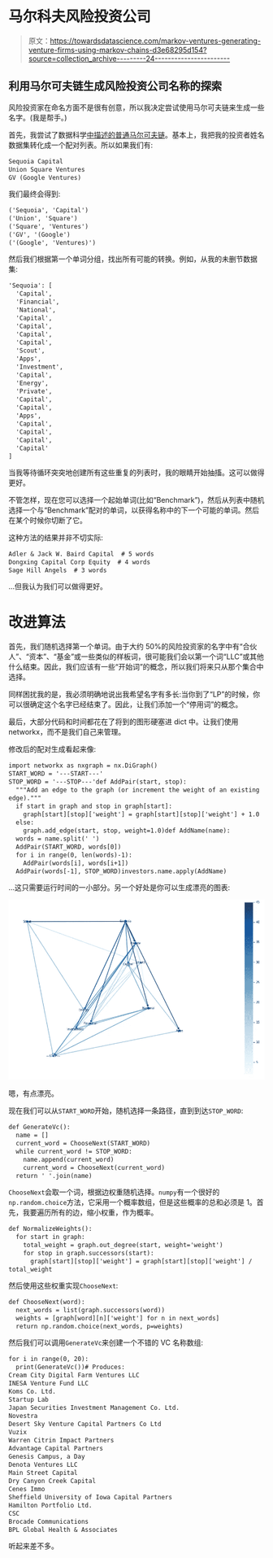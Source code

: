 # 马尔科夫风险投资公司

> 原文：<https://towardsdatascience.com/markov-ventures-generating-venture-firms-using-markov-chains-d3e68295d154?source=collection_archive---------24----------------------->

## 利用马尔可夫链生成风险投资公司名称的探索

风险投资家在命名方面不是很有创意，所以我决定尝试使用马尔可夫链来生成一些名字。(我是帮手。)

首先，我尝试了数据科学[中描述的普通马尔可夫链](/simulating-text-with-markov-chains-in-python-1a27e6d13fc6)。基本上，我把我的投资者姓名数据集转化成一个配对列表。所以如果我们有:

```
Sequoia Capital
Union Square Ventures
GV (Google Ventures)
```

我们最终会得到:

```
('Sequoia', 'Capital')
('Union', 'Square')
('Square', 'Ventures')
('GV', '(Google')
('(Google', 'Ventures)')
```

然后我们根据第一个单词分组，找出所有可能的转换。例如，从我的未删节数据集:

```
'Sequoia': [
  'Capital',  
  'Financial',  
  'National',  
  'Capital',  
  'Capital',  
  'Capital',  
  'Capital',  
  'Scout', 
  'Apps',  
  'Investment',  
  'Capital',  
  'Energy',  
  'Private',
  'Capital',
  'Capital',
  'Apps',
  'Capital',
  'Capital',
  'Capital',
  'Capital'
]
```

当我等待循环突突地创建所有这些重复的列表时，我的眼睛开始抽搐。这可以做得更好。

不管怎样，现在您可以选择一个起始单词(比如“Benchmark”)，然后从列表中随机选择一个与“Benchmark”配对的单词，以获得名称中的下一个可能的单词。然后在某个时候你切断了它。

这种方法的结果并非不切实际:

```
Adler & Jack W. Baird Capital  # 5 words
Dongxing Capital Corp Equity  # 4 words
Sage Hill Angels  # 3 words
```

…但我认为我们可以做得更好。

# 改进算法

首先，我们随机选择第一个单词。由于大约 50%的风险投资家的名字中有“合伙人”、“资本”、“基金”或一些类似的样板词，很可能我们会以第一个词“LLC”或其他什么结束。因此，我们应该有一些“开始词”的概念，所以我们将来只从那个集合中选择。

同样困扰我的是，我必须明确地说出我希望名字有多长:当你到了“LP”的时候，你可以很确定这个名字已经结束了。因此，让我们添加一个“停用词”的概念。

最后，大部分代码和时间都花在了将<some word="">到<likely next="" word="">的图形硬塞进 dict 中。让我们使用 networkx，而不是我们自己来管理。</likely></some>

修改后的配对生成看起来像:

```
import networkx as nxgraph = nx.DiGraph()
START_WORD = '---START---'
STOP_WORD = '---STOP---'def AddPair(start, stop):
  """Add an edge to the graph (or increment the weight of an existing edge)."""
  if start in graph and stop in graph[start]:
    graph[start][stop]['weight'] = graph[start][stop]['weight'] + 1.0
  else:
    graph.add_edge(start, stop, weight=1.0)def AddName(name):
  words = name.split(' ')
  AddPair(START_WORD, words[0])
  for i in range(0, len(words)-1):
    AddPair(words[i], words[i+1])
  AddPair(words[-1], STOP_WORD)investors.name.apply(AddName)
```

…这只需要运行时间的一小部分。另一个好处是你可以生成漂亮的图表:

![](img/59dee6d8c7ac095bc36352a4e639e844.png)

嗯，有点漂亮。

现在我们可以从`START_WORD`开始，随机选择一条路径，直到到达`STOP_WORD`:

```
def GenerateVc():
  name = []
  current_word = ChooseNext(START_WORD)
  while current_word != STOP_WORD:
    name.append(current_word)
    current_word = ChooseNext(current_word)
  return ' '.join(name)
```

`ChooseNext`会取一个词，根据边权重随机选择。`numpy`有一个很好的`np.random.choice`方法，它采用一个概率数组，但是这些概率的总和必须是 1。首先，我要遍历所有的边，缩小权重，作为概率。

```
def NormalizeWeights():
  for start in graph:
    total_weight = graph.out_degree(start, weight='weight')
    for stop in graph.successors(start):
      graph[start][stop]['weight'] = graph[start][stop]['weight'] / total_weight
```

然后使用这些权重实现`ChooseNext`:

```
def ChooseNext(word):
  next_words = list(graph.successors(word))
  weights = [graph[word][n]['weight'] for n in next_words]
  return np.random.choice(next_words, p=weights)
```

然后我们可以调用`GenerateVc`来创建一个不错的 VC 名称数组:

```
for i in range(0, 20):
  print(GenerateVc())# Produces:
Cream City Digital Farm Ventures LLC 
INESA Venture Fund LLC 
Koms Co. Ltd. 
Startup Lab 
Japan Securities Investment Management Co. Ltd. 
Novestra 
Desert Sky Venture Capital Partners Co Ltd 
Vuzix 
Warren Citrin Impact Partners 
Advantage Capital Partners 
Genesis Campus, a Day 
Denota Ventures LLC 
Main Street Capital 
Dry Canyon Creek Capital 
Cenes Immo 
Sheffield University of Iowa Capital Partners 
Hamilton Portfolio Ltd. 
CSC 
Brocade Communications 
BPL Global Health & Associates
```

听起来差不多。
